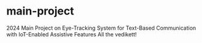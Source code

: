 # main-project
2024 Main Project on Eye-Tracking System for Text-Based Communication with IoT-Enabled Assistive Features
All the vedikett!
